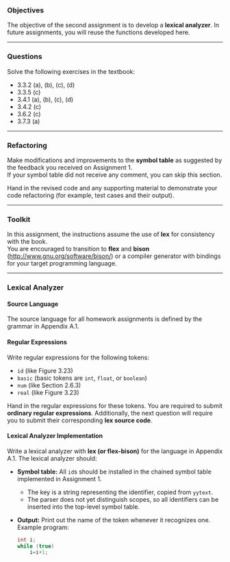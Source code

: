 ### Objectives
The objective of the second assignment is to develop a **lexical analyzer**.
In future assignments, you will reuse the functions developed here.

---

### Questions
Solve the following exercises in the textbook:
- 3.3.2 (a), (b), (c), (d)
- 3.3.5 (c)
- 3.4.1 (a), (b), (c), (d)
- 3.4.2 (c)
- 3.6.2 (c)
- 3.7.3 (a)

---

### Refactoring
Make modifications and improvements to the **symbol table** as suggested by the feedback you received on Assignment 1.  
If your symbol table did not receive any comment, you can skip this section.  

Hand in the revised code and any supporting material to demonstrate your code refactoring (for example, test cases and their output).

---

### Toolkit
In this assignment, the instructions assume the use of **lex** for consistency with the book.  
You are encouraged to transition to **flex** and **bison** (http://www.gnu.org/software/bison/) or a compiler generator with bindings for your target programming language.

---

### Lexical Analyzer

#### Source Language
The source language for all homework assignments is defined by the grammar in Appendix A.1.

#### Regular Expressions
Write regular expressions for the following tokens:
- `id` (like Figure 3.23)  
- `basic` (basic tokens are `int`, `float`, or `boolean`)
- `num` (like Section 2.6.3)  
- `real` (like Figure 3.23)  

Hand in the regular expressions for these tokens. You are required to submit **ordinary regular expressions**. Additionally, the next question will require you to submit their corresponding **lex source code**.

#### Lexical Analyzer Implementation
Write a lexical analyzer with **lex (or flex-bison)** for the language in Appendix A.1. The lexical analyzer should:

- **Symbol table:** All `id`s should be installed in the chained symbol table implemented in Assignment 1.
  - The key is a string representing the identifier, copied from `yytext`.
  - The parser does not yet distinguish scopes, so all identifiers can be inserted into the top-level symbol table.

- **Output:** Print out the name of the token whenever it recognizes one.
  Example program:
  ```c
  int i;
  while (true)
      i=i+1;
  ```

